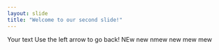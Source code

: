```yaml
---
layout: slide
title: "Welcome to our second slide!"
---
```

Your text
Use the left arrow to go back!
NEw
new
nmew
new
mew
mew
